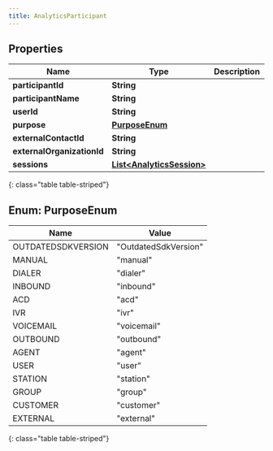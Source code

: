 ```yaml
---
title: AnalyticsParticipant
---
```


## Properties

| Name | Type | Description | Notes |
| ------------ | ------------- | ------------- | ------------- |
| **participantId** | **String** |  |  [optional] |
| **participantName** | **String** |  |  [optional] |
| **userId** | **String** |  |  [optional] |
| **purpose** | [**PurposeEnum**](#PurposeEnum) |  |  [optional] |
| **externalContactId** | **String** |  |  [optional] |
| **externalOrganizationId** | **String** |  |  [optional] |
| **sessions** | [**List&lt;AnalyticsSession&gt;**](AnalyticsSession.html) |  |  [optional] |
{: class="table table-striped"}


<a name="PurposeEnum"></a>

## Enum: PurposeEnum

| Name | Value |
| ---- | ----- |
| OUTDATEDSDKVERSION | &quot;OutdatedSdkVersion&quot; |
| MANUAL | &quot;manual&quot; |
| DIALER | &quot;dialer&quot; |
| INBOUND | &quot;inbound&quot; |
| ACD | &quot;acd&quot; |
| IVR | &quot;ivr&quot; |
| VOICEMAIL | &quot;voicemail&quot; |
| OUTBOUND | &quot;outbound&quot; |
| AGENT | &quot;agent&quot; |
| USER | &quot;user&quot; |
| STATION | &quot;station&quot; |
| GROUP | &quot;group&quot; |
| CUSTOMER | &quot;customer&quot; |
| EXTERNAL | &quot;external&quot; |
{: class="table table-striped"}


